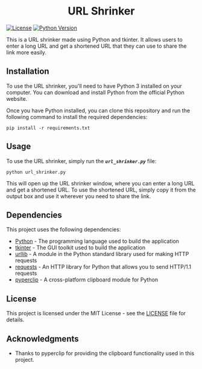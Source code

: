 
<h1 align="center">URL Shrinker</h1>

[![License](https://img.shields.io/badge/License-MIT-blue.svg)](https://opensource.org/licenses/MIT)
[![Python Version](https://img.shields.io/badge/Python-3.7%20%7C%203.8%20%7C%203.9-blue)](https://www.python.org/downloads/)


This is a URL shrinker made using Python and tkinter. It allows users to enter a long URL and get a shortened URL that they can use to share the link more easily.

## Installation
To use the URL shrinker, you'll need to have Python 3 installed on your computer. You can download and install Python from the official Python website.

Once you have Python installed, you can clone this repository and run the following command to install the required dependencies:
```
pip install -r requirements.txt
```

## Usage
To use the URL shrinker, simply run the __*`url_shrinker.py`*__ file:
```
python url_shrinker.py
```

This will open up the URL shrinker window, where you can enter a long URL and get a shortened URL. To use the shortened URL, simply copy it from the output box and use it wherever you need to share the link.

## Dependencies
This project uses the following dependencies:

- [Python](https://www.python.org/) - The programming language used to build the application
- [tkinter](https://docs.python.org/3/library/tkinter.html) - The GUI toolkit used to build the application
- [urllib](https://docs.python.org/3/library/urllib.html) - A module in the Python standard library used for making HTTP requests
- [requests](https://docs.python-requests.org/en/latest/) - An HTTP library for Python that allows you to send HTTP/1.1 requests
- [pyperclip](https://github.com/asweigart/pyperclip) - A cross-platform clipboard module for Python

## License
This project is licensed under the MIT License - see the [LICENSE](https://github.com/Rovindu-Thamuditha/url-shrinker/blob/main/LICENSE) file for details.

## Acknowledgments
- Thanks to pyperclip for providing the clipboard functionality used in this project.

